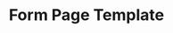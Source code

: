 ---
layout: template
categories: [templates, form-page]
type: [sub-nav-item]
title: Form Page Template
permalink: /templates/form-page/
prototype: 
  - name: Form Page
    link: "/prototype/contact-form/"
overview: The Collections Landing template is used for landing pages that utilize the collections component to display a list of content.
description: The Collections Landing template is used for landing pages that utilize the collections component to display a list of content.

specs:
    - name: Title
      type: h1
      authored: yes
      content: 80 characters max
      searchable: yes
    - name: Date
      type: text
      authored: yes
      content: 150 characters max
      searchable: yes
    - name: Intro Text
      type: text
      authored: yes
      content: ratio 4:1
      searchable:   
    - name: Resource
      type: PDF, Video, Podcast
      authored: yes
    - name: Body
      type: rich text
      authored: yes
      content: 150 characters max
      searchable: yes
    - name: Related Resources
      type: list
      authored: yes
      content:
      searchable: yes
---